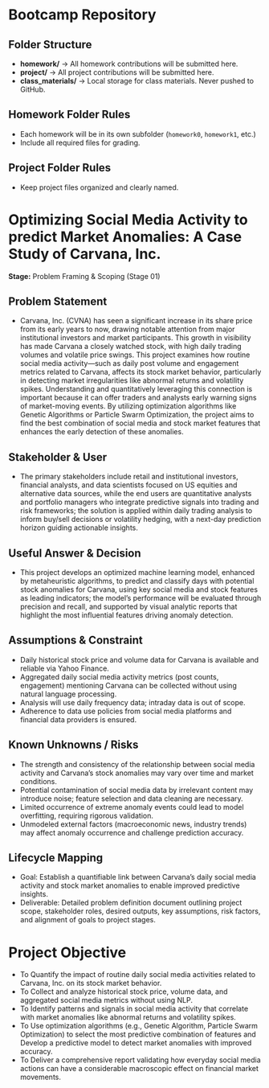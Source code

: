 # Bootcamp Repository 
## Folder Structure
- **homework/** → All homework contributions will be submitted here. 
- **project/** → All project contributions will be submitted here.
- **class_materials/** → Local storage for class materials. Never pushed to GitHub. 
## Homework Folder Rules
- Each homework will be in its own subfolder (`homework0`, `homework1`, etc.)
- Include all required files for grading. 
## Project Folder Rules
- Keep project files organized and clearly named. 
 # Optimizing Social Media Activity to predict Market Anomalies: A Case Study of Carvana, Inc. 
**Stage:** Problem Framing & Scoping (Stage 01)
## Problem Statement 
- Carvana, Inc. (CVNA) has seen a significant increase in its share price from its early years to now, drawing notable attention from major institutional investors and market participants. This growth in visibility has made Carvana a closely watched stock, with high daily trading volumes and volatile price swings. This project examines how routine social media activity—such as daily post volume and engagement metrics related to Carvana, affects its stock market behavior, particularly in detecting market irregularities like abnormal returns and volatility spikes. Understanding and quantitatively leveraging this connection is important because it can offer traders and analysts early warning signs of market-moving events. By utilizing optimization algorithms like Genetic Algorithms or Particle Swarm Optimization, the project aims to find the best combination of social media and stock market features that enhances the early detection of these anomalies.
## Stakeholder & User 
- The primary stakeholders include retail and institutional investors, financial analysts, and data scientists focused on US equities and alternative data sources, while the end users are quantitative analysts and portfolio managers who integrate predictive signals into trading and risk frameworks; the solution is applied within daily trading analysis to inform buy/sell decisions or volatility hedging, with a next-day prediction horizon guiding actionable insights.
## Useful Answer & Decision 
- This project develops an optimized machine learning model, enhanced by metaheuristic algorithms, to predict and classify days with potential stock anomalies for Carvana, using key social media and stock features as leading indicators; the model’s performance will be evaluated through precision and recall, and supported by visual analytic reports that highlight the most influential features driving anomaly detection.
## Assumptions & Constraint
-  Daily historical stock price and volume data for Carvana is available and reliable via Yahoo Finance.
-  Aggregated daily social media activity metrics (post counts, engagement) mentioning Carvana can be collected without using natural language processing.
-  Analysis will use daily frequency data; intraday data is out of scope.
-  Adherence to data use policies from social media platforms and financial data providers is ensured.
## Known Unknowns / Risks 
- The strength and consistency of the relationship between social media activity and Carvana’s stock anomalies may vary over time and market conditions.
- Potential contamination of social media data by irrelevant content may introduce noise; feature selection and data cleaning are necessary.
- Limited occurrence of extreme anomaly events could lead to model overfitting, requiring rigorous validation.
- Unmodeled external factors (macroeconomic news, industry trends) may affect anomaly occurrence and challenge prediction accuracy.
## Lifecycle Mapping 
- Goal: Establish a quantifiable link between Carvana’s daily social media activity and stock market anomalies to enable improved predictive insights.
- Deliverable: Detailed problem definition document outlining project scope, stakeholder roles, desired outputs, key assumptions, risk factors, and alignment of goals to project stages.

# Project Objective
- To Quantify the impact of routine daily social media activities related to Carvana, Inc. on its stock market behavior.
- To Collect and analyze historical stock price, volume data, and aggregated social media metrics without using NLP.
- To Identify patterns and signals in social media activity that correlate with market anomalies like abnormal returns and volatility spikes.
- To Use optimization algorithms (e.g., Genetic Algorithm, Particle Swarm Optimization) to select the most predictive combination of features and Develop a predictive model to detect market anomalies with improved accuracy.
- To Deliver a comprehensive report validating how everyday social media actions can have a considerable macroscopic effect on financial market movements.
